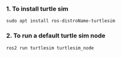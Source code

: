 ### 1. To install turtle sim 

```
sudo apt install ros-distroName-turtlesim
```


### 2. To run a default turtle sim node 

```
ros2 run turtlesim turtlesim_node
```
